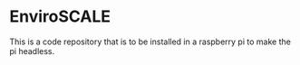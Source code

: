 # EnviroSCALE
This is a code repository that is to be installed in a raspberry pi to make the pi headless.

